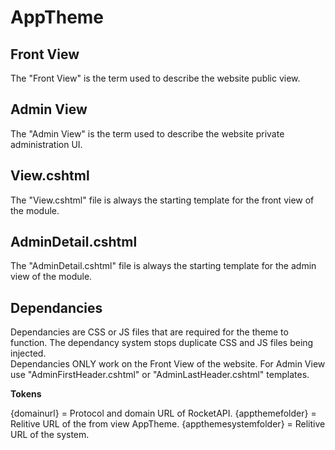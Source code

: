 # AppTheme

## Front View
The "Front View" is the term used to describe the website public view.
## Admin View
The "Admin View" is the term used to describe the website private administration UI.
## View.cshtml
The "View.cshtml" file is always the starting template for the front view of the module.
## AdminDetail.cshtml
The "AdminDetail.cshtml" file is always the starting template for the admin view of the module.
## Dependancies
Dependancies are CSS or JS files that are required for the theme to function.  The dependancy system stops duplicate CSS and JS files being injected.  
Dependancies ONLY work on the Front View of the website.  For Admin View use "AdminFirstHeader.cshtml" or "AdminLastHeader.cshtml" templates.

**Tokens**  

\{domainurl} = Protocol and domain URL of RocketAPI.
\{appthemefolder} = Relitive URL of the from view AppTheme.
\{appthemesystemfolder} = Relitive URL of the system.

